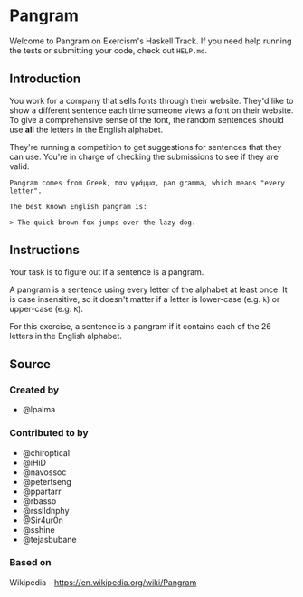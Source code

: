 # Pangram

Welcome to Pangram on Exercism's Haskell Track.
If you need help running the tests or submitting your code, check out `HELP.md`.

## Introduction

You work for a company that sells fonts through their website.
They'd like to show a different sentence each time someone views a font on their website.
To give a comprehensive sense of the font, the random sentences should use **all** the letters in the English alphabet.

They're running a competition to get suggestions for sentences that they can use.
You're in charge of checking the submissions to see if they are valid.

~~~~exercism/note
Pangram comes from Greek, παν γράμμα, pan gramma, which means "every letter".

The best known English pangram is:

> The quick brown fox jumps over the lazy dog.
~~~~

## Instructions

Your task is to figure out if a sentence is a pangram.

A pangram is a sentence using every letter of the alphabet at least once.
It is case insensitive, so it doesn't matter if a letter is lower-case (e.g. `k`) or upper-case (e.g. `K`).

For this exercise, a sentence is a pangram if it contains each of the 26 letters in the English alphabet.

## Source

### Created by

- @lpalma

### Contributed to by

- @chiroptical
- @iHiD
- @navossoc
- @petertseng
- @ppartarr
- @rbasso
- @rsslldnphy
- @Sir4ur0n
- @sshine
- @tejasbubane

### Based on

Wikipedia - https://en.wikipedia.org/wiki/Pangram